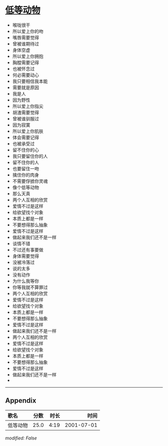 # [低等动物](https://music.163.com/song?id=67343)

* 喉咙很干
* 所以爱上你的吻
* 嘴唇需要觉得
* 曾被谁期待过
* 身体空虚
* 所以爱上你拥抱
* 胸膛需要记得
* 也被怀念过
* 何必需要动心
* 我只要相信我本能
* 需要就是原因
* 我是人
* 因为野性
* 所以爱上你指尖
* 胡渣需要觉得
* 曾被谁驯服过
* 因为寂寞
* 所以爱上你肌肤
* 体会需要记得
* 也被承受过
* 留不住你的心
* 我只要留住你的人
* 留不住你的人
* 也要留住一吻
* 擒住你的肉身
* 不需要俘掳你灵魂
* 像个低等动物
* 那么天真
* 两个人互相的欣赏
* 爱情不过是这样
* 给欲望找个对象
* 本质上都是一样
* 不要想得那么抽象
* 爱情不过是这样
* 做起来我们还不是一样
* 谈情不错
* 不过还有事要做
* 身体需要觉得
* 没被冷落过
* 说的太多
* 没有动作
* 为什么我等你
* 你等我就不算罪过
* 两个人互相的欣赏
* 爱情不过是这样
* 给欲望找个对象
* 本质上都是一样
* 不要想得那么抽象
* 爱情不过是这样
* 做起来我们还不是一样
* 两个人互相的欣赏
* 爱情不过是这样
* 给欲望找个对象
* 本质上都是一样
* 不要想得那么抽象
* 爱情不过是这样
* 做起来我们还不是一样
* 


---

## Appendix

|歌名|分数|时长|时间|
|:---|:---:|---:|---:|
|低等动物|25.0|4:19|2001-07-01

*modified: False*